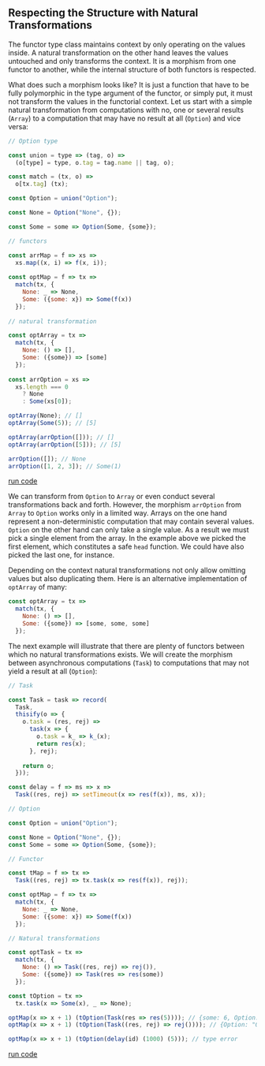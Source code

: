 ## Respecting the Structure with Natural Transformations

The functor type class maintains context by only operating on the values inside. A natural transformation on the other hand leaves the values untouched and only transforms the context. It is a morphism from one functor to another, while the internal structure of both functors is respected.

What does such a morphism looks like? It is just a function that have to be fully polymorphic in the type argument of the functor, or simply put, it must not transform the values in the functorial context. Let us start with a simple natural transformation from computations with no, one or several results (`Array`) to a computation that may have no result at all (`Option`) and vice versa:

```javascript
// Option type

const union = type => (tag, o) =>
  (o[type] = type, o.tag = tag.name || tag, o);

const match = (tx, o) =>
  o[tx.tag] (tx);

const Option = union("Option");

const None = Option("None", {});

const Some = some => Option(Some, {some});

// functors

const arrMap = f => xs =>
  xs.map((x, i) => f(x, i));
  
const optMap = f => tx =>
  match(tx, {
    None: _ => None,
    Some: ({some: x}) => Some(f(x))
  });
  
// natural transformation

const optArray = tx =>
  match(tx, {
    None: () => [],
    Some: ({some}) => [some]
  });
  
const arrOption = xs =>
  xs.length === 0
    ? None
    : Some(xs[0]);

optArray(None); // []
optArray(Some(5)); // [5]

optArray(arrOption([])); // []
optArray(arrOption([5])); // [5]

arrOption([]); // None
arrOption([1, 2, 3]); // Some(1)
```
[run code](https://repl.it/repls/ColdEdibleHandwritingrecognition)

We can transform from `Option` to `Array` or even conduct several transformations back and forth. However, the morphism `arrOption` from `Array` to `Option` works only in a limited way. Arrays on the one hand represent a non-deterministic computation that may contain several values. `Option` on the other hand can only take a single value. As a result we must pick a single element from the array. In the example above we picked the first element, which constitutes a safe `head` function. We could have also picked the last one, for instance.

Depending on the context natural transformations not only allow omitting values but also duplicating them. Here is an alternative implementation of `optArray` of many:

```javascript
const optArray = tx =>
  match(tx, {
    None: () => [],
    Some: ({some}) => [some, some, some]
  });
```
The next example will illustrate that there are plenty of functors between which no natural transformations exists. We will create the morphism between asynchronous computations (`Task`) to computations that may not yield a result at all (`Option`):

```javascript
// Task

const Task = task => record(
  Task,
  thisify(o => {
    o.task = (res, rej) =>
      task(x => {
        o.task = k_ => k_(x);
        return res(x);
      }, rej);
    
    return o;
  }));

const delay = f => ms => x =>
  Task((res, rej) => setTimeout(x => res(f(x)), ms, x));

// Option

const Option = union("Option");

const None = Option("None", {});
const Some = some => Option(Some, {some});

// Functor

const tMap = f => tx =>
  Task((res, rej) => tx.task(x => res(f(x)), rej));

const optMap = f => tx =>
  match(tx, {
    None: _ => None,
    Some: ({some: x}) => Some(f(x))
  });

// Natural transformations

const optTask = tx =>
  match(tx, {
    None: () => Task((res, rej) => rej()),
    Some: ({some}) => Task(res => res(some))
  });

const tOption = tx =>
  tx.task(x => Some(x), _ => None);

optMap(x => x + 1) (tOption(Task(res => res(5)))); // {some: 6, Option: "Option", tag: "Some"}
optMap(x => x + 1) (tOption(Task((res, rej) => rej()))); // {Option: "Option", tag: "None"}

optMap(x => x + 1) (tOption(delay(id) (1000) (5))); // type error

```
[run code](https://repl.it/repls/KhakiOutgoingOop)
